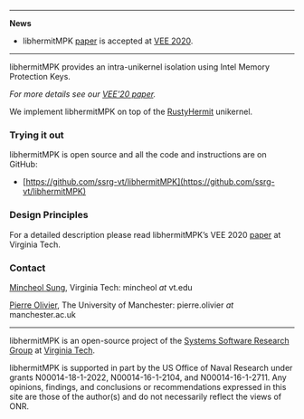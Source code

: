 * * *
**News**
- libhermitMPK [paper](https://www.ssrg.ece.vt.edu/papers/) is accepted at [VEE 2020](https://conf.researchr.org/home/vee-2020).

* * *

libhermitMPK provides an intra-unikernel isolation using Intel Memory Protection Keys.

*For more details see our [VEE'20 paper](https://www.ssrg.ece.vt.edu/papers/).*

We implement libhermitMPK on top of the [RustyHermit](https://github.com/hermitcore/libhermit-rs) unikernel.

### Trying it out
libhermitMPK is open source and all the code and instructions are on GitHub:
- [https://github.com/ssrg-vt/libhermitMPK](https://github.com/ssrg-vt/libhermitMPK)

### Design Principles

For a detailed description please read libhermitMPK’s VEE 2020
[paper](https://www.ssrg.ece.vt.edu/papers/) at Virginia Tech.


### Contact
[Mincheol Sung](https://mincheolsung.com), Virginia Tech: mincheol *at* vt.edu

[Pierre Olivier](https://sites.google.com/view/pierreolivier), The University of Manchester: pierre.olivier *at* manchester.ac.uk

* * *

libhermitMPK is an open-source project of the [Systems Software Research Group](https://www.ssrg.ece.vt.edu/) at [Virginia Tech](https://vt.edu/). 

libhermitMPK is supported in part by the US Office of Naval Research under grants N00014-18-1-2022, N00014-16-1-2104, and N00014-16-1-2711. Any opinions, findings, and conclusions or recommendations expressed in this site are those of the author(s) and do not necessarily reflect the views of ONR.

